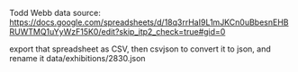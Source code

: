 Todd Webb data source:
https://docs.google.com/spreadsheets/d/18q3rrHaI9L1mJKCn0uBbesnEHBRUWTMQ1uYyWzF15K0/edit?skip_itp2_check=true#gid=0


export that spreadsheet as CSV, then csvjson to convert it to json, and rename
it data/exhibitions/2830.json
